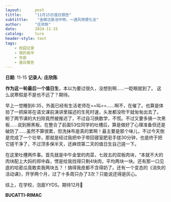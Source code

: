 ```yaml
---
layout:      post
tittle:      "11月15日值日报告"
subtittle:    "金鳞岂是池中物，一遇风雨便化龙"
author:      "庄欣陈"
date:        2024-11-15
catalog:     ture
header-style: text
tags: 
    - 校园记录
    - 我的高中
    - 东辰
    - 值日报告
---
```


**日期**: 11-15
**记录人**: **庄欣陈**

**作为这一轮最后一个值日生**，本以为要过很久，没想到啊……一眨眼就到了。 这么说寒假是不是也不远了？期待。

早上一觉睡到6:35，外面已经有生活老师在==叫==……啊不，在催了。也算是体验了一把屎哥在语文课前演讲里描述的生死时速，头发都没吹干就匆匆出去了。 盼了两节课的大扫除竟然被推迟了，不过自习换数学，不慌。不过又要多搞一次黑板……说到擦黑板，在整合了前面53位同学的吐槽后，算是做好了心理准备但还是破防了……虽然不算很累，但洗抹布是真的累啊！最主要是那个味儿，不过今天倒是完成了一个壮举，那就是经过我把中子带回寝室肥皂手搓30分钟，也是终于把它搓干净了，不过顶多保半天，还麻烦第二天的值日生自己搓一下。

在这里吐槽两件事。首先就是中午金堂的肉菜，七政五的双板肉块，“本就不大的肉块配上大妈的郑中森，愣是给我找得只剩4块肉，平均两块一块。还有那一口见底的哈密瓜竟敢卖我两块五？！搞得我皮都不含得奶了。还有一个变态的《消失的活动课》，开学两个月，过了十多周只办了3次？只能说还得是灰心。

综上，在学校，泡面YYDS。期待12月🫢

**BUCATTI-RIMAC**
